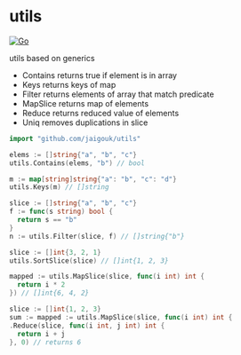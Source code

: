 # utils

[![Go](https://github.com/jaigouk/utils/actions/workflows/main.yml/badge.svg)](https://github.com/jaigouk/utils/actions/workflows/main.yml)

utils based on generics

- Contains returns true if element is in array
- Keys returns keys of map
- Filter returns elements of array that match predicate
- MapSlice returns map of elements
- Reduce returns reduced value of elements
- Uniq removes duplications in slice


```go
import "github.com/jaigouk/utils"

elems := []string{"a", "b", "c"}
utils.Contains(elems, "b") // bool

m := map[string]string{"a": "b", "c": "d"}
utils.Keys(m) // []string

slice := []string{"a", "b", "c"}
f := func(s string) bool {
  return s == "b"
}
n := utils.Filter(slice, f) // []string{"b"}

slice := []int{3, 2, 1}
utils.SortSlice(slice) // []int{1, 2, 3}

mapped := utils.MapSlice(slice, func(i int) int {
  return i * 2
}) // []int{6, 4, 2}

slice := []int{1, 2, 3}
sum := mapped := utils.MapSlice(slice, func(i int) int {
.Reduce(slice, func(i int, j int) int {
  return i + j
}, 0) // returns 6
```
